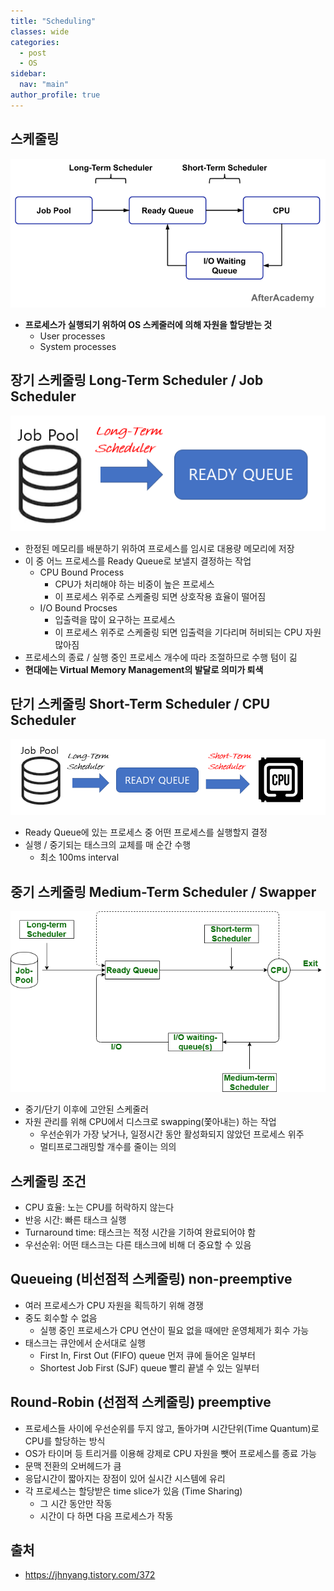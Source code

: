 ```yaml
---
title: "Scheduling"
classes: wide
categories: 
  - post
  - OS
sidebar:
  nav: "main"
author_profile: true
---
```

   
## 스케줄링
![post_thumbnail](/assets/images/img(2).png)
* **프로세스가 실행되기 위하여 OS 스케줄러에 의해 자원을 할당받는 것**
  * User processes 
  * System processes 

## 장기 스케줄링 Long-Term Scheduler / Job Scheduler

![post_thumbnail](/assets/images/img.png)
* 한정된 메모리를 배분하기 위하여 프로세스를 임시로 대용량 메모리에 저장
* 이 중 어느 프로세스를 Ready Queue로 보낼지 결정하는 작업
  * CPU Bound Process 
    - CPU가 처리해야 하는 비중이 높은 프로세스
    - 이 프로세스 위주로 스케줄링 되면 상호작용 효율이 떨어짐
  * I/O Bound Procses 
    - 입출력을 많이 요구하는 프로세스
    - 이 프로세스 위주로 스케줄링 되면 입출력을 기다리며 허비되는 CPU 자원 많아짐
* 프로세스의 종료 / 실행 중인 프로세스 개수에 따라 조절하므로 수행 텀이 긺
* **현대에는 Virtual Memory Management의 발달로 의미가 퇴색**

## 단기 스케줄링 Short-Term Scheduler / CPU Scheduler

![post_thumbnail](/assets/images/img(1).png)
* Ready Queue에 있는 프로세스 중 어떤 프로세스를 실행할지 결정
* 실행 / 중기되는 태스크의 교체를 매 순간 수행
  * 최소 100ms interval

## 중기 스케줄링 Medium-Term Scheduler / Swapper

![post_thumbnail](/assets/images/img(3).png)
* 중기/단기 이후에 고안된 스케줄러
* 자원 관리를 위해 CPU에서 디스크로 swapping(쫓아내는) 하는 작업 
  * 우선순위가 가장 낮거나, 일정시간 동안 활성화되지 않았던 프로세스 위주
  * 멀티프로그래밍할 개수를 줄이는 의의

## 스케줄링 조건
* CPU 효율: 노는 CPU를 허락하지 않는다
* 반응 시간: 빠른 태스크 실행
* Turnaround time: 태스크는 적정 시간을 기하여 완료되어야 함
* 우선순위: 어떤 태스크는 다른 태스크에 비해 더 중요할 수 있음

## Queueing (비선점적 스케줄링) non-preemptive
* 여러 프로세스가 CPU 자원을 획득하기 위해 경쟁
* 중도 회수할 수 없음
  * 실행 중인 프로세스가 CPU 연산이 필요 없을 때에만 운영체제가 회수 가능
* 태스크는 큐안에서 순서대로 실행
  * First In, First Out (FIFO) queue 먼저 큐에 들어온 일부터
  * Shortest Job First (SJF) queue 빨리 끝낼 수 있는 일부터 

## Round-Robin (선점적 스케줄링) preemptive
* 프로세스들 사이에 우선순위를 두지 않고, 돌아가며 시간단위(Time Quantum)로 CPU를 할당하는 방식
* OS가 타이머 등 트리거를 이용해 강제로 CPU 자원을 뺏어 프로세스를 종료 가능
* 문맥 전환의 오버헤드가 큼
* 응답시간이 짧아지는 장점이 있어 실시간 시스템에 유리
* 각 프로세스는 할당받은 time slice가 있음 (Time Sharing)
  * 그 시간 동안만 작동
  * 시간이 다 하면 다음 프로세스가 작동

## 출처
* <https://jhnyang.tistory.com/372>